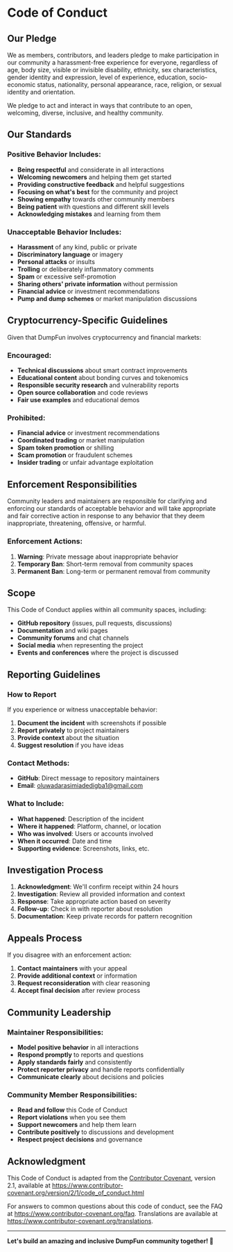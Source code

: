 # Code of Conduct

## Our Pledge

We as members, contributors, and leaders pledge to make participation in our community a harassment-free experience for everyone, regardless of age, body size, visible or invisible disability, ethnicity, sex characteristics, gender identity and expression, level of experience, education, socio-economic status, nationality, personal appearance, race, religion, or sexual identity and orientation.

We pledge to act and interact in ways that contribute to an open, welcoming, diverse, inclusive, and healthy community.

## Our Standards

### Positive Behavior Includes:
- **Being respectful** and considerate in all interactions
- **Welcoming newcomers** and helping them get started
- **Providing constructive feedback** and helpful suggestions
- **Focusing on what's best** for the community and project
- **Showing empathy** towards other community members
- **Being patient** with questions and different skill levels
- **Acknowledging mistakes** and learning from them

### Unacceptable Behavior Includes:
- **Harassment** of any kind, public or private
- **Discriminatory language** or imagery
- **Personal attacks** or insults
- **Trolling** or deliberately inflammatory comments
- **Spam** or excessive self-promotion
- **Sharing others' private information** without permission
- **Financial advice** or investment recommendations
- **Pump and dump schemes** or market manipulation discussions

## Cryptocurrency-Specific Guidelines

Given that DumpFun involves cryptocurrency and financial markets:

### Encouraged:
- **Technical discussions** about smart contract improvements
- **Educational content** about bonding curves and tokenomics
- **Responsible security research** and vulnerability reports
- **Open source collaboration** and code reviews
- **Fair use examples** and educational demos

### Prohibited:
- **Financial advice** or investment recommendations
- **Coordinated trading** or market manipulation
- **Spam token promotion** or shilling
- **Scam promotion** or fraudulent schemes
- **Insider trading** or unfair advantage exploitation

## Enforcement Responsibilities

Community leaders and maintainers are responsible for clarifying and enforcing our standards of acceptable behavior and will take appropriate and fair corrective action in response to any behavior that they deem inappropriate, threatening, offensive, or harmful.

### Enforcement Actions:
1. **Warning**: Private message about inappropriate behavior
2. **Temporary Ban**: Short-term removal from community spaces  
3. **Permanent Ban**: Long-term or permanent removal from community

## Scope

This Code of Conduct applies within all community spaces, including:
- **GitHub repository** (issues, pull requests, discussions)
- **Documentation** and wiki pages
- **Community forums** and chat channels
- **Social media** when representing the project
- **Events and conferences** where the project is discussed

## Reporting Guidelines

### How to Report
If you experience or witness unacceptable behavior:

1. **Document the incident** with screenshots if possible
2. **Report privately** to project maintainers
3. **Provide context** about the situation
4. **Suggest resolution** if you have ideas

### Contact Methods:
- **GitHub**: Direct message to repository maintainers
- **Email**: oluwadarasimiadedigba1@gmail.com

### What to Include:
- **What happened**: Description of the incident
- **Where it happened**: Platform, channel, or location
- **Who was involved**: Users or accounts involved
- **When it occurred**: Date and time
- **Supporting evidence**: Screenshots, links, etc.

## Investigation Process

1. **Acknowledgment**: We'll confirm receipt within 24 hours
2. **Investigation**: Review all provided information and context
3. **Response**: Take appropriate action based on severity
4. **Follow-up**: Check in with reporter about resolution
5. **Documentation**: Keep private records for pattern recognition

## Appeals Process

If you disagree with an enforcement action:
1. **Contact maintainers** with your appeal
2. **Provide additional context** or information
3. **Request reconsideration** with clear reasoning
4. **Accept final decision** after review process

## Community Leadership

### Maintainer Responsibilities:
- **Model positive behavior** in all interactions
- **Respond promptly** to reports and questions
- **Apply standards fairly** and consistently
- **Protect reporter privacy** and handle reports confidentially
- **Communicate clearly** about decisions and policies

### Community Member Responsibilities:
- **Read and follow** this Code of Conduct
- **Report violations** when you see them
- **Support newcomers** and help them learn
- **Contribute positively** to discussions and development
- **Respect project decisions** and governance

## Acknowledgment

This Code of Conduct is adapted from the [Contributor Covenant](https://www.contributor-covenant.org/), version 2.1, available at https://www.contributor-covenant.org/version/2/1/code_of_conduct.html

For answers to common questions about this code of conduct, see the FAQ at https://www.contributor-covenant.org/faq. Translations are available at https://www.contributor-covenant.org/translations.

---

**Let's build an amazing and inclusive DumpFun community together! 🌟**
